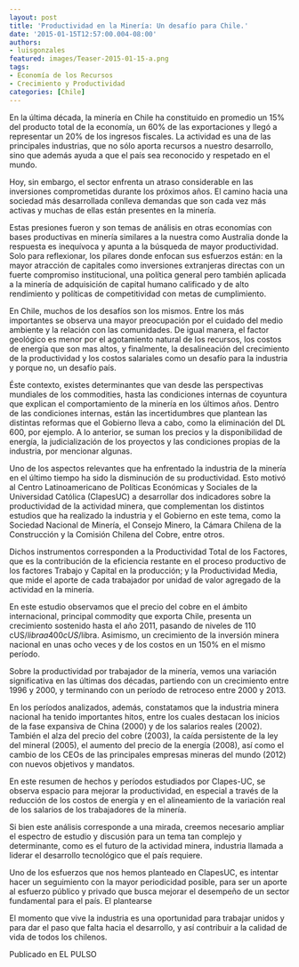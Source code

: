 ```yaml
---
layout: post
title: 'Productividad en la Minería: Un desafío para Chile.'
date: '2015-01-15T12:57:00.004-08:00'
authors:
- luisgonzales
featured: images/Teaser-2015-01-15-a.png
tags:
- Economía de los Recursos
- Crecimiento y Productividad
categories: [Chile]
---
```


En la última década, la minería en Chile ha constituido en promedio un 15% del producto total de la economía, un 60% de las exportaciones y llegó a representar un 20% de los ingresos fiscales. La actividad es una de las principales industrias,  que no sólo aporta recursos a nuestro desarrollo, sino que además ayuda a que el país sea reconocido y respetado en el mundo.

Hoy, sin embargo, el sector enfrenta un atraso considerable en las inversiones comprometidas durante los próximos años. El camino hacia una sociedad más desarrollada conlleva demandas que son cada vez más activas y muchas de ellas están presentes en la minería.

Estas presiones fueron y son temas de análisis en otras economías con bases productivas en minería similares a la nuestra como Australia donde la respuesta es inequívoca y apunta a la búsqueda de mayor productividad. Solo para reflexionar, los pilares donde enfocan sus esfuerzos están: en la mayor atracción de capitales como inversiones extranjeras directas con un fuerte compromiso institucional, una política general pero también aplicada a la minería de adquisición de capital humano calificado y de alto rendimiento y políticas de competitividad con metas de cumplimiento.      

En Chile, muchos de los desafíos son los mismos. Entre los más importantes se observa una mayor preocupación por el cuidado del medio ambiente y la relación con las comunidades. De igual manera, el factor geológico es menor por el agotamiento natural de los recursos, los costos de energía que son mas altos, y finalmente, la desalineación del crecimiento de la productividad y los costos salariales como  un desafío para la industria y porque no, un desafío país.    

Éste contexto, existes determinantes que van desde las perspectivas mundiales de los commodities, hasta las condiciones internas de coyuntura que explican el comportamiento de la minería en los últimos años. Dentro de las condiciones internas, están las incertidumbres que plantean las distintas reformas que el Gobierno lleva a cabo, como la eliminación del DL 600, por ejemplo.  A lo anterior, se suman los precios y la disponibilidad de energía, la judicialización de los proyectos y las condiciones propias de la industria, por mencionar algunas.

Uno de los aspectos relevantes que ha enfrentado la industria de la minería en el último tiempo ha sido la disminución de su productividad. Esto motivó al Centro Latinoamericano de Políticas Económicas y Sociales de la Universidad Católica (ClapesUC) a desarrollar dos indicadores sobre la productividad de la actividad minera, que complementan los distintos estudios que ha realizado la industria y el Gobierno en este tema, como la Sociedad Nacional de Minería, el Consejo Minero, la Cámara Chilena de la Construcción y la Comisión Chilena del Cobre, entre otros.

Dichos instrumentos corresponden a la Productividad Total de los Factores, que es la contribución de la eficiencia restante en el proceso productivo de los factores Trabajo y Capital en la producción; y la Productividad Media, que mide el aporte de cada trabajador por unidad de valor agregado de la actividad en la minería.

En este estudio observamos que el precio del cobre en el ámbito internacional, principal commodity que exporta Chile, presenta un crecimiento sostenido hasta el año 2011, pasando de niveles de 110 cUS$/libra a 400 cUS$/libra. Asimismo, un crecimiento de la inversión minera nacional en unas ocho veces y de los costos en un 150% en el mismo período.

Sobre la productividad por trabajador de la minería, vemos una variación significativa en las últimas dos décadas, partiendo con un crecimiento entre 1996 y 2000, y terminando con un período de retroceso entre 2000 y 2013.

En los períodos analizados, además, constatamos que la industria minera nacional ha tenido importantes hitos, entre los cuales destacan los inicios de la fase expansiva de China (2000) y de los salarios reales (2002). También el alza del precio del cobre (2003), la caída persistente de la ley del mineral (2005), el aumento del precio de la energía (2008), así como el cambio de los CEOs de las principales empresas mineras del mundo (2012) con nuevos objetivos y mandatos.

En este resumen de hechos y períodos estudiados por Clapes-UC, se observa espacio para mejorar la productividad, en especial a través de la reducción de los costos de energía y en el alineamiento de la variación real de los salarios de los trabajadores de la minería.

Si bien este análisis corresponde a una mirada, creemos necesario ampliar el espectro de estudio y discusión para un  tema tan complejo y determinante, como es el futuro de la actividad minera, industria llamada a liderar el desarrollo tecnológico que el país requiere.

Uno de los esfuerzos que nos hemos planteado en ClapesUC, es intentar hacer un seguimiento con la mayor periodicidad posible, para ser un aporte al esfuerzo público y privado que busca mejorar el desempeño de un sector fundamental para el país. El plantearse


El momento que vive la industria es una oportunidad para trabajar unidos y para dar el paso que falta hacia el desarrollo, y así contribuir a la calidad de vida de todos los chilenos.

Publicado en EL PULSO
